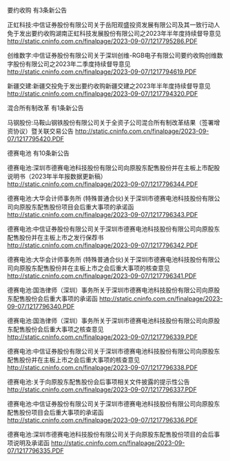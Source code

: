 要约收购 有3条新公告 

正虹科技:中信证券股份有限公司关于岳阳观盛投资发展有限公司及其一致行动人免于发出要约收购湖南正虹科技发展股份有限公司之2023年半年度持续督导意见 http://static.cninfo.com.cn/finalpage/2023-09-07/1217795286.PDF 

创维数字:中信证券股份有限公司关于深圳创维-RGB电子有限公司要约收购创维数字股份有限公司之2023年二季度持续督导意见 http://static.cninfo.com.cn/finalpage/2023-09-07/1217794619.PDF 

新疆交建:新疆交投免于发出要约收购新疆交建之2023年半年度持续督导意见 http://static.cninfo.com.cn/finalpage/2023-09-07/1217794320.PDF 

混合所有制改革 有1条新公告 

马钢股份:马鞍山钢铁股份有限公司关于全资子公司混合所有制改革结果（签署增资协议）暨关联交易公告 http://static.cninfo.com.cn/finalpage/2023-09-07/1217795420.PDF 

德赛电池 有10条新公告 

德赛电池:深圳市德赛电池科技股份有限公司向原股东配售股份并在主板上市配股说明书（2023年半年报数据更新稿） http://static.cninfo.com.cn/finalpage/2023-09-07/1217796344.PDF 

德赛电池:大华会计师事务所 (特殊普通合伙)关于深圳市德赛电池科技股份有限公司向原股东配售股份项目会后重大事项的承诺函 http://static.cninfo.com.cn/finalpage/2023-09-07/1217796343.PDF 

德赛电池:中信证券股份有限公司关于深圳市德赛电池科技股份有限公司向原股东配售股份并在主板上市之发行保荐书 http://static.cninfo.com.cn/finalpage/2023-09-07/1217796342.PDF 

德赛电池:大华会计师事务所 (特殊普通合伙)关于深圳市德赛电池科技股份有限公司向原股东配售股份并在主板上市之会后重大事项的核查意见 http://static.cninfo.com.cn/finalpage/2023-09-07/1217796341.PDF 

德赛电池:国浩律师（深圳）事务所关于深圳市德赛电池科技股份有限公司向原股东配售股份会后重大事项的承诺函 http://static.cninfo.com.cn/finalpage/2023-09-07/1217796340.PDF 

德赛电池:国浩律师（深圳）事务所关于深圳市德赛电池科技股份有限公司向原股东配售股份会后重大事项之核查意见 http://static.cninfo.com.cn/finalpage/2023-09-07/1217796339.PDF 

德赛电池:中信证券股份有限公司关于深圳市德赛电池科技股份有限公司向原股东配售股份并在主板上市之会后重大事项的核查意见 http://static.cninfo.com.cn/finalpage/2023-09-07/1217796338.PDF 

德赛电池:关于向原股东配售股份会后事项相关文件披露的提示性公告 http://static.cninfo.com.cn/finalpage/2023-09-07/1217796337.PDF 

德赛电池:中信证券股份有限公司关于深圳市德赛电池科技股份有限公司向原股东配售股份项目会后重大事项的承诺函 http://static.cninfo.com.cn/finalpage/2023-09-07/1217796336.PDF 

德赛电池:深圳市德赛电池科技股份有限公司关于向原股东配售股份项目的会后事项说明及承诺函 http://static.cninfo.com.cn/finalpage/2023-09-07/1217796335.PDF 

